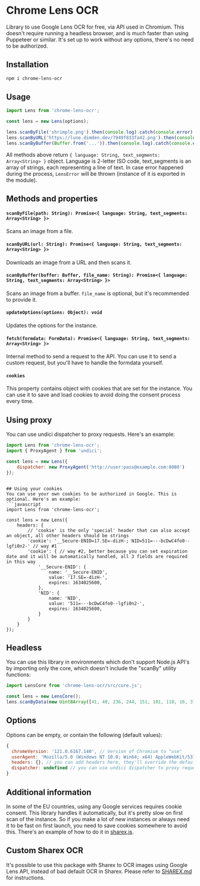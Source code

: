 # Chrome Lens OCR
Library to use Google Lens OCR for free, via API used in Chromium. This doesn't require running a headless browser, and is much faster than using Puppeteer or similar.
It's set up to work without any options, there's no need to be authorized.

## Installation
```bash
npm i chrome-lens-ocr
```

## Usage
```javascript
import Lens from 'chrome-lens-ocr';

const lens = new Lens(options);

lens.scanByFile('shrimple.png').then(console.log).catch(console.error);
lens.scanByURL('https://lune.dimden.dev/7949f833fa42.png').then(console.log).catch(console.error); // this will fetch the image and then scan it
lens.scanByBuffer(Buffer.from('...')).then(console.log).catch(console.error);
```
All methods above return `{ language: String, text_segments: Array<String> }` object. Language is 2-letter ISO code, text_segments is an array of strings, each representing a line of text. In case error happened during the process, `LensError` will be thrown (instance of it is exported in the module).

## Methods and properties
#### `scanByFile(path: String): Promise<{ language: String, text_segments: Array<String> }>`
Scans an image from a file.

#### `scanByURL(url: String): Promise<{ language: String, text_segments: Array<String> }>`
Downloads an image from a URL and then scans it.

#### `scanByBuffer(buffer: Buffer, file_name: String): Promise<{ language: String, text_segments: Array<String> }>`
Scans an image from a buffer. `file_name` is optional, but it's recommended to provide it.

#### `updateOptions(options: Object): void`
Updates the options for the instance.

#### `fetch(formdata: FormData): Promise<{ language: String, text_segments: Array<String> }>`
Internal method to send a request to the API. You can use it to send a custom request, but you'll have to handle the formdata yourself.

#### `cookies`
This property contains object with cookies that are set for the instance. You can use it to save and load cookies to avoid doing the consent process every time.

## Using proxy
You can use undici dispatcher to proxy requests. Here's an example:
```javascript
import Lens from 'chrome-lens-ocr';
import { ProxyAgent } from 'undici';

const lens = new Lens({
    dispatcher: new ProxyAgent('http://user:pass@example.com:8080')
});
```
```

## Using your cookies
You can use your own cookies to be authorized in Google. This is optional. Here's an example:
```javascript
import Lens from 'chrome-lens-ocr';

const lens = new Lens({
    headers: {
        // 'cookie' is the only 'special' header that can also accept an object, all other headers should be strings
        'cookie': '__Secure-ENID=17.SE=-dizH-; NID=511=---bcDwC4fo0--lgfi0n2-' // way #1
        'cookie': { // way #2, better because you can set expiration date and it will be automatically handled, all 3 fields are required in this way
            '__Secure-ENID': {
                name: '__Secure-ENID',
                value: '17.SE=-dizH-',
                expires: 1634025600,
            },
            'NID': {
                name: 'NID',
                value: '511=---bcDwC4fo0--lgfi0n2-',
                expires: 1634025600,
            }
        }
    }
});
```

## Headless
You can use this library in environments which don't support Node.js API's by importing only the core, which doesn't include the "scanBy" utility functions:
```javascript
import LensCore from 'chrome-lens-ocr/src/core.js';

const lens = new LensCore();
lens.scanByData(new Uint8Array([41, 40, 236, 244, 151, 101, 118, 16, 37, 138, 199, 229, 2, 75, 33]), 'myImage.png', 'image/png');
```

## Options
Options can be empty, or contain the following (default values):
```javascript
{
  chromeVersion: '121.0.6167.140', // Version of Chromium to "use"
  userAgent: 'Mozilla/5.0 (Windows NT 10.0; Win64; x64) AppleWebKit/537.36 (KHTML, like Gecko) Chrome/121.0.0.0 Safari/537.36', // user agent to use, major Chrome version should match the previous value
  headers: {}, // you can add headers here, they'll override the default ones
  dispatcher: undefined // you can use undici dispatcher to proxy requests
}
```

## Additional information
In some of the EU countries, using any Google services requires cookie consent. This library handles it automatically, but it's pretty slow on first scan of the instance. So if you make a lot of new instances or always need it to be fast on first launch, you need to save cookies somewhere to avoid this. There's an example of how to do it in [sharex.js](https://github.com/dimdenGD/chrome-lens-ocr/blob/main/sharex.js).

## Custom Sharex OCR
It's possible to use this package with Sharex to OCR images using Google Lens API, instead of bad default OCR in Sharex. Please refer to [SHAREX.md](https://github.com/dimdenGD/chrome-lens-ocr/blob/main/SHAREX.md) for instructions.